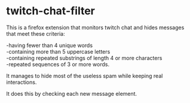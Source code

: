 # twitch-chat-filter
This is a firefox extension that monitors twitch chat and hides messages that meet these criteria:  

-having fewer than 4 unique words  
-containing more than 5 uppercase letters  
-containing repeated substrings of length 4 or more characters  
-repeated sequences of 3 or more words.  
  
It manages to hide most of the useless spam while keeping real interactions.

It does this by checking each new message element.
